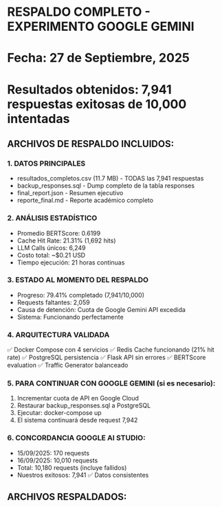 # RESPALDO COMPLETO - EXPERIMENTO GOOGLE GEMINI
# Fecha: 27 de Septiembre, 2025
# Resultados obtenidos: 7,941 respuestas exitosas de 10,000 intentadas

## ARCHIVOS DE RESPALDO INCLUIDOS:

### 1. DATOS PRINCIPALES
- resultados_completos.csv (11.7 MB) - TODAS las 7,941 respuestas
- backup_responses.sql - Dump completo de la tabla responses
- final_report.json - Resumen ejecutivo
- reporte_final.md - Reporte académico completo

### 2. ANÁLISIS ESTADÍSTICO
- Promedio BERTScore: 0.6199
- Cache Hit Rate: 21.31% (1,692 hits)
- LLM Calls únicos: 6,249
- Costo total: ~$0.21 USD
- Tiempo ejecución: 21 horas continuas

### 3. ESTADO AL MOMENTO DEL RESPALDO
- Progreso: 79.41% completado (7,941/10,000)
- Requests faltantes: 2,059
- Causa de detención: Cuota de Google Gemini API excedida
- Sistema: Funcionando perfectamente

### 4. ARQUITECTURA VALIDADA
✅ Docker Compose con 4 servicios
✅ Redis Cache funcionando (21% hit rate)
✅ PostgreSQL persistencia
✅ Flask API sin errores
✅ BERTScore evaluation
✅ Traffic Generator balanceado

### 5. PARA CONTINUAR CON GOOGLE GEMINI (si es necesario):
1. Incrementar cuota de API en Google Cloud
2. Restaurar backup_responses.sql a PostgreSQL  
3. Ejecutar: docker-compose up
4. El sistema continuará desde request 7,942

### 6. CONCORDANCIA GOOGLE AI STUDIO:
- 15/09/2025: 170 requests
- 16/09/2025: 10,010 requests  
- Total: 10,180 requests (incluye fallidos)
- Nuestros exitosos: 7,941 ✅ Datos consistentes

## ARCHIVOS RESPALDADOS: